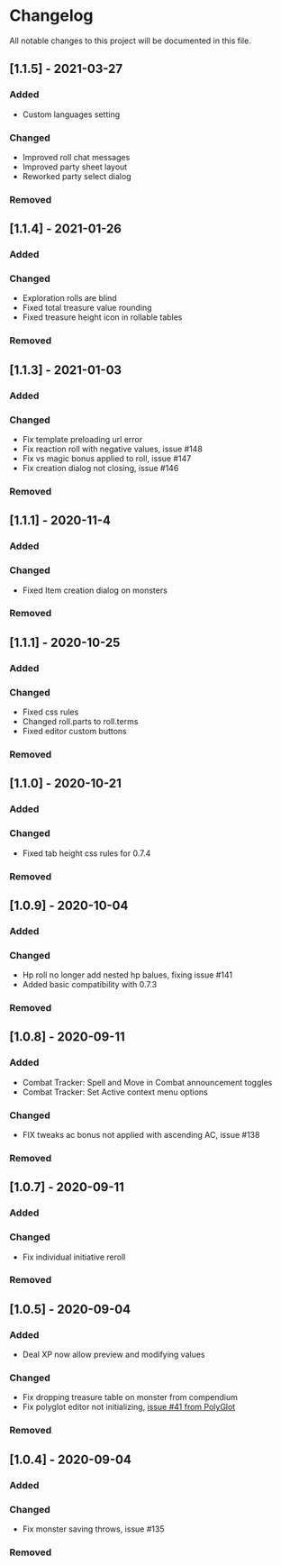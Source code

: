 # Changelog
All notable changes to this project will be documented in this file.

## [1.1.5] - 2021-03-27
### Added
- Custom languages setting
### Changed
- Improved roll chat messages
- Improved party sheet layout
- Reworked party select dialog
### Removed

## [1.1.4] - 2021-01-26
### Added
### Changed
- Exploration rolls are blind
- Fixed total treasure value rounding
- Fixed treasure height icon in rollable tables
### Removed

## [1.1.3] - 2021-01-03
### Added
### Changed
- Fix template preloading url error
- Fix reaction roll with negative values, issue #148
- Fix vs magic bonus applied to roll, issue #147
- Fix creation dialog not closing, issue #146
### Removed

## [1.1.1] - 2020-11-4
### Added
### Changed
- Fixed Item creation dialog on monsters
### Removed

## [1.1.1] - 2020-10-25
### Added
### Changed
- Fixed css rules
- Changed roll.parts to roll.terms
- Fixed editor custom buttons
### Removed

## [1.1.0] - 2020-10-21
### Added
### Changed
- Fixed tab height css rules for 0.7.4
### Removed

## [1.0.9] - 2020-10-04
### Added
### Changed
- Hp roll no longer add nested hp balues, fixing issue #141
- Added basic compatibility with 0.7.3
### Removed

## [1.0.8] - 2020-09-11
### Added
- Combat Tracker: Spell and Move in Combat announcement toggles
- Combat Tracker: Set Active context menu options
### Changed
- FIX tweaks ac bonus not applied with ascending AC, issue #138
### Removed

## [1.0.7] - 2020-09-11
### Added
### Changed
- Fix individual initiative reroll
### Removed

## [1.0.5] - 2020-09-04
### Added
- Deal XP now allow preview and modifying values
### Changed
- Fix dropping treasure table on monster from compendium
- Fix polyglot editor not initializing, [issue #41 from PolyGlot](https://github.com/kakaroto/fvtt-module-polyglot/issues/41#issuecomment-686964145)
### Removed

## [1.0.4] - 2020-09-04
### Added
### Changed
- Fix monster saving throws, issue #135
### Removed
